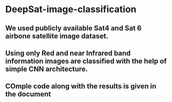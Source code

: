 # DeepSat-image-classification
## We used publicly available Sat4 and Sat 6 airbone satellite image dataset.
## Using only Red and near Infrared band information images are classified with the help of simple CNN architecture.
## COmple code along with the results is given in the document
